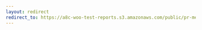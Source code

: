 ```yaml
---
layout: redirect
redirect_to: https://a8c-woo-test-reports.s3.amazonaws.com/public/pr-merge/39753/e2e/index.html
---
```

